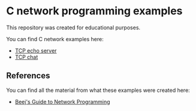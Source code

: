 # C network programming examples

This repository was created for educational purposes.

You can find C network examples here:
- [TCP echo server](/server-client/)
- [TCP chat](/chat/)

## References
You can find all the material from what these examples were created here:
- [Beej's Guide to Network Programming](https://beej.us/guide/bgnet/html/split/index.html)
